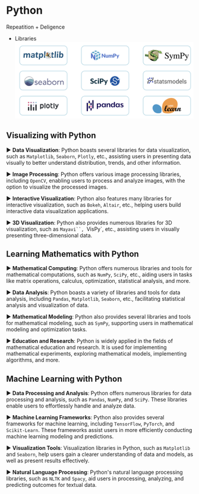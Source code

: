 # Python

Repeatition + Deligence

- Libraries
  ![Alt text](image.png)

## Visualizing with Python

► **Data Visualization**: Python boasts several libraries for data visualization, such as `Matplotlib`, `Seaborn`, `Plotly`, etc., assisting users in presenting data visually to better understand distribution, trends, and other information.

► **Image Processing**: Python offers various image processing libraries, including `OpenCV`, enabling users to process and analyze images, with the option to visualize the processed images.

► **Interactive Visualization**: Python also features many libraries for interactive visualization, such as `Bokeh`, `Altair`, etc., helping users build interactive data visualization applications.

► **3D Visualization**: Python also provides numerous libraries for 3D visualization, such as ` Mayavi``,  `VisPy`, etc., assisting users in visually presenting three-dimensional data.

## Learning Mathematics with Python

► **Mathematical Computing**: Python offers numerous libraries and tools for mathematical computations, such as `NumPy`, `SciPy`, etc., aiding users in tasks like matrix operations, calculus, optimization, statistical analysis, and more.

► **Data Analysis**: Python boasts a variety of libraries and tools for data analysis, including `Pandas`, `Matplotlib`, `Seaborn`, etc., facilitating statistical analysis and visualization of data.

► **Mathematical Modeling**: Python also provides several libraries and tools for mathematical modeling, such as `SymPy`, supporting users in mathematical modeling and optimization tasks.

► **Education and Research**: Python is widely applied in the fields of mathematical education and research. It is used for implementing mathematical experiments, exploring mathematical models, implementing algorithms, and more.

## Machine Learning with Python

► **Data Processing and Analysis**: Python offers numerous libraries for data processing and analysis, such as `Pandas`, `NumPy`, and `SciPy`. These libraries enable users to effortlessly handle and analyze data.

► **Machine Learning Frameworks**: Python also provides several frameworks for machine learning, including `TensorFlow`, `PyTorch`, and `Scikit-Learn`. These frameworks assist users in more efficiently conducting machine learning modeling and predictions.

► **Visualization Tools**: Visualization libraries in Python, such as `Matplotlib` and `Seaborn`, help users gain a clearer understanding of data and models, as well as present results effectively.

► **Natural Language Processing**: Python's natural language processing libraries, such as `NLTK` and `Spacy`, aid users in processing, analyzing, and predicting outcomes for textual data.
